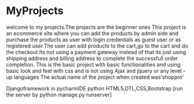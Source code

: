 # MyProjects
welcome to my projects.The projects are the beginner ones 
This project is an ecommerce site where you can add the products by admin side and purchase the products as user with login credentials as guest user or as registered user.The user can add products to the cart,go to the cart and do the checkout.Its not using a payment gateway instead of that its just using  shipping address and billing address to complete the successfull order completion. 
This is the basic project with basic functionalities and using basic look and feel  with css and is not using Ajax and jquery or any level -up languages
The actual name of the project when created was'shoppro'

Djangoframework in pycharmIDE
python
HTML5,DTL,CSS,Bootstrap
[run the server by python manage.py runserver]
